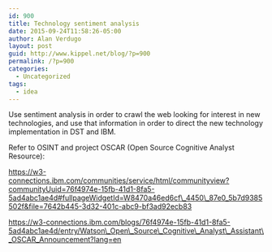 ```yaml
---
id: 900
title: Technology sentiment analysis
date: 2015-09-24T11:58:26-05:00
author: Alan Verdugo
layout: post
guid: http://www.kippel.net/blog/?p=900
permalink: /?p=900
categories:
  - Uncategorized
tags:
  - idea
---
```

Use sentiment analysis in order to crawl the web looking for interest in new technologies, and use that information in order to direct the new technology implementation in DST and IBM.

Refer to OSINT and project OSCAR (Open Source Cognitive Analyst Resource):

https://w3-connections.ibm.com/communities/service/html/communityview?communityUuid=76f4974e-15fb-41d1-8fa5-5ad4abc1ae4d#fullpageWidgetId=W8470a46ed6cf\_4450\_87e0_5b7d9385502f&file=7642b445-3d32-401c-abc9-bf3ad92ecb83

https://w3-connections.ibm.com/blogs/76f4974e-15fb-41d1-8fa5-5ad4abc1ae4d/entry/Watson\_Open\_Source\_Cognitive\_Analyst\_Assistant\_OSCAR_Announcement?lang=en